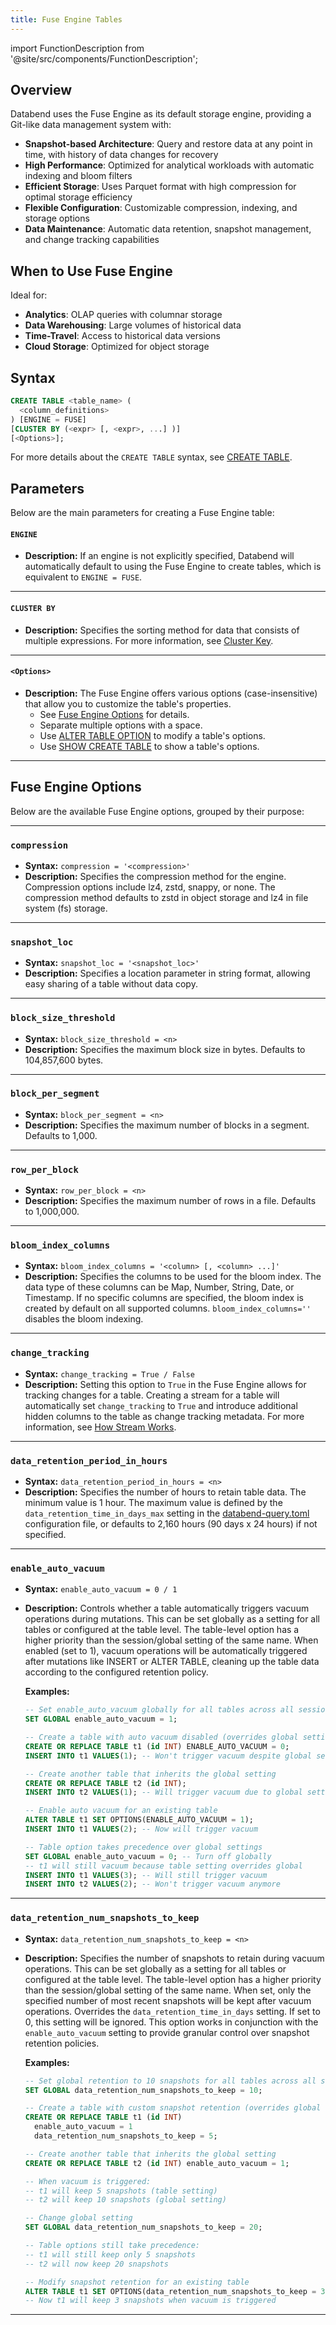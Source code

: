 ```yaml
---
title: Fuse Engine Tables
---
```


import FunctionDescription from '@site/src/components/FunctionDescription';

<FunctionDescription description="Introduced or updated: v1.2.73666666"/>

## Overview

Databend uses the Fuse Engine as its default storage engine, providing a Git-like data management system with:

- **Snapshot-based Architecture**: Query and restore data at any point in time, with history of data changes for recovery
- **High Performance**: Optimized for analytical workloads with automatic indexing and bloom filters
- **Efficient Storage**: Uses Parquet format with high compression for optimal storage efficiency
- **Flexible Configuration**: Customizable compression, indexing, and storage options
- **Data Maintenance**: Automatic data retention, snapshot management, and change tracking capabilities

## When to Use Fuse Engine

Ideal for:
- **Analytics**: OLAP queries with columnar storage
- **Data Warehousing**: Large volumes of historical data
- **Time-Travel**: Access to historical data versions
- **Cloud Storage**: Optimized for object storage

## Syntax

```sql
CREATE TABLE <table_name> (
  <column_definitions>
) [ENGINE = FUSE]
[CLUSTER BY (<expr> [, <expr>, ...] )]
[<Options>];
```

For more details about the `CREATE TABLE` syntax, see [CREATE TABLE](../../10-sql-commands/00-ddl/01-table/10-ddl-create-table.md).

## Parameters

Below are the main parameters for creating a Fuse Engine table:

#### `ENGINE`
- **Description:**
  If an engine is not explicitly specified, Databend will automatically default to using the Fuse Engine to create tables, which is equivalent to `ENGINE = FUSE`.

---

#### `CLUSTER BY`
- **Description:**
  Specifies the sorting method for data that consists of multiple expressions. For more information, see [Cluster Key](/guides/performance/cluster-key).

---

#### `<Options>`
- **Description:**
  The Fuse Engine offers various options (case-insensitive) that allow you to customize the table's properties.
  - See [Fuse Engine Options](#fuse-engine-options) for details.
  - Separate multiple options with a space.
  - Use [ALTER TABLE OPTION](../../10-sql-commands/00-ddl/01-table/90-alter-table-option.md) to modify a table's options.
  - Use [SHOW CREATE TABLE](../../10-sql-commands/00-ddl/01-table/show-create-table.md) to show a table's options.

---

## Fuse Engine Options

Below are the available Fuse Engine options, grouped by their purpose:

---

### `compression`
- **Syntax:**
  `compression = '<compression>'`
- **Description:**
  Specifies the compression method for the engine. Compression options include lz4, zstd, snappy, or none. The compression method defaults to zstd in object storage and lz4 in file system (fs) storage.

---

### `snapshot_loc`
- **Syntax:**
  `snapshot_loc = '<snapshot_loc>'`
- **Description:**
  Specifies a location parameter in string format, allowing easy sharing of a table without data copy.

---


### `block_size_threshold`
- **Syntax:**
  `block_size_threshold = <n>`
- **Description:**
  Specifies the maximum block size in bytes. Defaults to 104,857,600 bytes.

---

### `block_per_segment`
- **Syntax:**
  `block_per_segment = <n>`
- **Description:**
  Specifies the maximum number of blocks in a segment. Defaults to 1,000.

---

### `row_per_block`
- **Syntax:**
  `row_per_block = <n>`
- **Description:**
  Specifies the maximum number of rows in a file. Defaults to 1,000,000.

---

### `bloom_index_columns`
- **Syntax:**
  `bloom_index_columns = '<column> [, <column> ...]'`
- **Description:**
  Specifies the columns to be used for the bloom index. The data type of these columns can be Map, Number, String, Date, or Timestamp. If no specific columns are specified, the bloom index is created by default on all supported columns. `bloom_index_columns=''` disables the bloom indexing.

---

### `change_tracking`
- **Syntax:**
  `change_tracking = True / False`
- **Description:**
  Setting this option to `True` in the Fuse Engine allows for tracking changes for a table. Creating a stream for a table will automatically set `change_tracking` to `True` and introduce additional hidden columns to the table as change tracking metadata. For more information, see [How Stream Works](/guides/load-data/continuous-data-pipelines/stream#how-stream-works).

---

### `data_retention_period_in_hours`
- **Syntax:**
  `data_retention_period_in_hours = <n>`
- **Description:**
  Specifies the number of hours to retain table data. The minimum value is 1 hour. The maximum value is defined by the `data_retention_time_in_days_max` setting in the [databend-query.toml](https://github.com/databendlabs/databend/blob/main/scripts/distribution/configs/databend-query.toml) configuration file, or defaults to 2,160 hours (90 days x 24 hours) if not specified.

---

### `enable_auto_vacuum`
- **Syntax:**
  `enable_auto_vacuum = 0 / 1`
- **Description:**
  Controls whether a table automatically triggers vacuum operations during mutations. This can be set globally as a setting for all tables or configured at the table level. The table-level option has a higher priority than the session/global setting of the same name. When enabled (set to 1), vacuum operations will be automatically triggered after mutations like INSERT or ALTER TABLE, cleaning up the table data according to the configured retention policy.

  **Examples:**
  ```sql
  -- Set enable_auto_vacuum globally for all tables across all sessions
  SET GLOBAL enable_auto_vacuum = 1;
  
  -- Create a table with auto vacuum disabled (overrides global setting)
  CREATE OR REPLACE TABLE t1 (id INT) ENABLE_AUTO_VACUUM = 0;
  INSERT INTO t1 VALUES(1); -- Won't trigger vacuum despite global setting
  
  -- Create another table that inherits the global setting
  CREATE OR REPLACE TABLE t2 (id INT);
  INSERT INTO t2 VALUES(1); -- Will trigger vacuum due to global setting
  
  -- Enable auto vacuum for an existing table
  ALTER TABLE t1 SET OPTIONS(ENABLE_AUTO_VACUUM = 1);
  INSERT INTO t1 VALUES(2); -- Now will trigger vacuum
  
  -- Table option takes precedence over global settings
  SET GLOBAL enable_auto_vacuum = 0; -- Turn off globally
  -- t1 will still vacuum because table setting overrides global
  INSERT INTO t1 VALUES(3); -- Will still trigger vacuum
  INSERT INTO t2 VALUES(2); -- Won't trigger vacuum anymore
  ```

---

### `data_retention_num_snapshots_to_keep`
- **Syntax:**
  `data_retention_num_snapshots_to_keep = <n>`
- **Description:**
  Specifies the number of snapshots to retain during vacuum operations. This can be set globally as a setting for all tables or configured at the table level. The table-level option has a higher priority than the session/global setting of the same name. When set, only the specified number of most recent snapshots will be kept after vacuum operations. Overrides the `data_retention_time_in_days` setting. If set to 0, this setting will be ignored. This option works in conjunction with the `enable_auto_vacuum` setting to provide granular control over snapshot retention policies.
  
  **Examples:**
  ```sql
  -- Set global retention to 10 snapshots for all tables across all sessions
  SET GLOBAL data_retention_num_snapshots_to_keep = 10;
  
  -- Create a table with custom snapshot retention (overrides global setting)
  CREATE OR REPLACE TABLE t1 (id INT) 
    enable_auto_vacuum = 1
    data_retention_num_snapshots_to_keep = 5;
  
  -- Create another table that inherits the global setting
  CREATE OR REPLACE TABLE t2 (id INT) enable_auto_vacuum = 1;
  
  -- When vacuum is triggered:
  -- t1 will keep 5 snapshots (table setting)
  -- t2 will keep 10 snapshots (global setting)
  
  -- Change global setting
  SET GLOBAL data_retention_num_snapshots_to_keep = 20;
  
  -- Table options still take precedence:
  -- t1 will still keep only 5 snapshots
  -- t2 will now keep 20 snapshots
  
  -- Modify snapshot retention for an existing table
  ALTER TABLE t1 SET OPTIONS(data_retention_num_snapshots_to_keep = 3);
  -- Now t1 will keep 3 snapshots when vacuum is triggered
  ```

---
